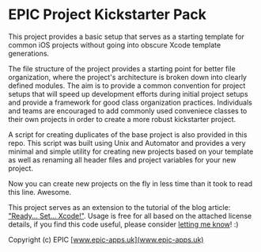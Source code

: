 # EPIC Project Kickstarter Pack

This project provides a basic setup that serves as a starting template for common iOS projects without going into obscure Xcode template generations. 

The file structure of the project provides a starting point for better file organization, where the project's architecture is broken down into clearly defined modules. The aim is to provide a common convention for project setups that will speed up development efforts during initial project setups and provide a framework for good class organization practices. Individuals and teams are encouraged to add commonly used conveniece classes to their own projects in order to create a more robust kickstarter project.

A script for creating duplicates of the base project is also provided in this repo. This script was built using Unix and Automator and provides a very minimal and simple utility for creating new projects based on your template as well as renaming all header files and project variables for your new project.

Now you can create new projects on the fly in less time than it took to read this line. Awesome.

This project serves as an extension to the tutorial of the blog article: ["Ready... Set... Xcode!"](http://epic-apps.uk/2015/04/19/ready-set-xcode/).
Usage is free for all based on the attached license details, if you find this code useful, please consider [letting me know](http://epic-apps.uk/contact/)! :)

Copyright (c) EPIC 
[www.epic-apps.uk](www.epic-apps.uk)